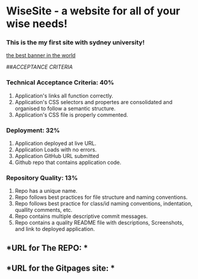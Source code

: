 # WiseSite - a website for all of your wise needs!

### This is the my first site with sydney university!

[the best banner in the world](my-first-website/assets/images.jpeg)

##*ACCEPTANCE CRITERIA*

### Technical Acceptance Criteria: 40%
1. Application's links all function correctly.
2. Application's CSS selectors and propertes are consolidated and organised to follow a semantic structure.
3. Application's CSS file is properly commented. 

### Deployment: 32% 
1. Application deployed at live URL.
2. Application Loads with no errors. 
3. Application GitHub URL submitted 
4. Github repo that contains application code.

### Repository Quality: 13%
1. Repo has a unique name.
2. Repo follows best practices for file structure and naming conventions.
3. Repo follows best practice for class/id naming conventions, indentation, quallity comments, etc. 
4. Repo contains multiple descriptive commit messages.
5. Repo contains a quality README file with descriptions, Screenshots, and link to deployed application.

## *URL for The REPO: *
## *URL for the Gitpages site: *

